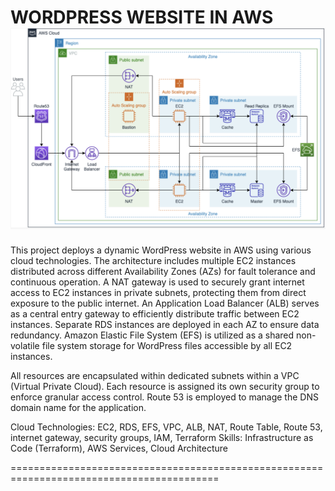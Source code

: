 

WORDPRESS WEBSITE IN AWS
![Architecture Diagram](./images/wordpress-aws-architecture.png)
==========================================================================================

This project deploys a dynamic WordPress website in AWS using various cloud technologies. The architecture includes multiple EC2 instances distributed across different Availability Zones (AZs) for fault tolerance and continuous operation. A NAT gateway is used to securely grant internet access to EC2 instances in private subnets, protecting them from direct exposure to the public internet. An Application Load Balancer (ALB) serves as a central entry gateway to efficiently distribute traffic between EC2 instances. Separate RDS instances are deployed in each AZ to ensure data redundancy. Amazon Elastic File System (EFS) is utilized as a shared non-volatile file system storage for WordPress files accessible by all EC2 instances.

All resources are encapsulated within dedicated subnets within a VPC (Virtual Private Cloud). Each resource is assigned its own security group to enforce granular access control. Route 53 is employed to manage the DNS domain name for the application.

Cloud Technologies: EC2, RDS, EFS, VPC, ALB, NAT, Route Table, Route 53, internet gateway, security groups, IAM, Terraform
Skills: Infrastructure as Code (Terraform), AWS Services, Cloud Architecture


==========================================================================================



